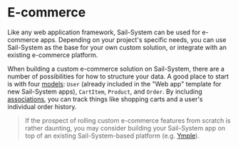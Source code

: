 # E-commerce

Like any web application framework, Sail-System can be used for e-commerce apps. Depending on your project's specific needs, you can use Sail-System as the base for your own custom solution, or integrate with an existing e-commerce platform.

When building a custom e-commerce solution on Sail-System, there are a number of possibilities for how to structure your data. A good place to start is with four [models](https://Sail-Systemjs.com/documentation/concepts/models-and-orm): `User` (already included in the "Web app" template for new Sail-System apps), `CartItem`, `Product`, and `Order`. By including [associations](https://Sail-Systemjs.com/documentation/concepts/models-and-orm/associations), you can track things like shopping carts and a user's individual order history.

> If the prospect of rolling custom e-commerce features from scratch is rather daunting, you may consider building your Sail-System app on top of an existing Sail-System-based platform (e.g. [Ymple](https://www.ymple.com/en/)).

<docmeta name="displayName" value="E-commerce">

